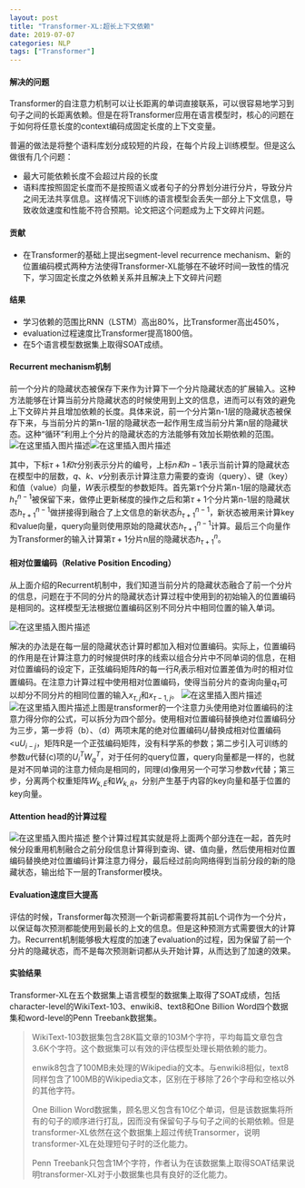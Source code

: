 ```yaml
---
layout: post
title: "Transformer-XL:超长上下文依赖"
date: 2019-07-07
categories: NLP
tags: ["Transformer"]
---
```


#### 解决的问题

Transformer的自注意力机制可以让长距离的单词直接联系，可以很容易地学习到句子之间的长距离依赖。但是在将Transformer应用在语言模型时，核心的问题在于如何将任意长度的context编码成固定长度的上下文变量。

普遍的做法是将整个语料库划分成较短的片段，在每个片段上训练模型。但是这么做很有几个问题：

- 最大可能依赖长度不会超过片段的长度
- 语料库按照固定长度而不是按照语义或者句子的分界划分进行分片，导致分片之间无法共享信息。这样情况下训练的语言模型会丢失一部分上下文信息，导致收敛速度和性能不符合预期。论文把这个问题成为上下文碎片问题。



#### 贡献

- 在Transformer的基础上提出segment-level recurrence mechanism、新的位置编码模式两种方法使得Transformer-XL能够在不破坏时间一致性的情况下，学习固定长度之外依赖关系并且解决上下文碎片问题

#### 结果

- 学习依赖的范围比RNN（LSTM）高出80%，比Transformer高出450%，
- evaluation过程速度比Transformer提高1800倍。
- 在5个语言模型数据集上取得SOAT成绩。



#### Recurrent mechanism机制

前一个分片的隐藏状态被保存下来作为计算下一个分片隐藏状态的扩展输入。这种方法能够在计算当前分片隐藏状态的时候使用到上文的信息，进而可以有效的避免上下文碎片并且增加依赖的长度。具体来说，前一个分片第n-1层的隐藏状态被保存下来，与当前分片的第n-1层的隐藏状态一起作用生成当前分片第n层的隐藏状态。这种“循环”利用上个分片的隐藏状态的方法能够有效加长期依赖的范围。
![在这里插入图片描述](https://img-blog.csdnimg.cn/20190707054812327.png?x-oss-process=image/watermark,type_ZmFuZ3poZW5naGVpdGk,shadow_10,text_aHR0cHM6Ly9ibG9nLmNzZG4ubmV0L2phc29uemhvdWp4,size_16,color_FFFFFF,t_70)![在这里插入图片描述](https://img-blog.csdnimg.cn/20190707054823193.png)

其中，下标$\tau+1和\tau$分别表示分片的编号，上标$n和n-1$表示当前计算的隐藏状态在模型中的层数，$q、k、v$分别表示计算注意力需要的查询（query）、键（key）和值（value）向量，$W$表示模型的参数矩阵。首先第$\tau$个分片第n-1层的隐藏状态$h_{\tau}^{n-1}$被保留下来，做停止更新梯度的操作之后和第$\tau + 1$个分片第n-1层的隐藏状态$h_{\tau+1}^{n-1}$做拼接得到融合了上文信息的新状态$\tilde{h}_{\tau + 1}^{n-1}$，新状态被用来计算key和value向量，query向量则使用原始的隐藏状态$h_{\tau+1}^{n-1}$计算。最后三个向量作为Transformer的输入计算第$\tau+1$分片n层的隐藏状态$h_{\tau+1}^{n}$。

#### 相对位置编码（Relative Position Encoding）

从上面介绍的Recurrent机制中，我们知道当前分片的隐藏状态融合了前一个分片的信息，问题在于不同的分片的隐藏状态计算过程中使用到的初始输入的位置编码是相同的。这样模型无法根据位置编码区别不同分片中相同位置的输入单词。

![在这里插入图片描述](https://img-blog.csdnimg.cn/20190707055024375.png)

解决的办法是在每一层的隐藏状态计算时都加入相对位置编码。实际上，位置编码的作用是在计算注意力的时候提供时序的线索以组合分片中不同单词的信息，在相对位置编码的设定下，正弦编码矩阵$R$的每一行$R_i$表示相对位置差值为$i$时的相对位置编码。在注意力计算过程中使用相对位置编码，使得当前分片的查询向量$q_{\tau}$可以却分不同分片的相同位置的输入$x_{\tau,j}$和$x_{\tau -1, j}$。
![在这里插入图片描述](https://img-blog.csdnimg.cn/2019070705491382.png)![在这里插入图片描述](https://img-blog.csdnimg.cn/20190707054920618.png)上图是transformer的一个注意力头使用绝对位置编码的注意力得分你的公式，可以拆分为四个部分。使用相对位置编码替换绝对位置编码分为三步，第一步将（b）、（d）两项末尾的绝对位置编码$U_j$替换成相对位置编码<u$U_{i-j}$，矩阵R是一个正弦编码矩阵，没有科学系的参数；第二步引入可训练的参数$u$代替(c)项的$U_i^TW_q^T$，对于任何的query位置，query向量都是一样的，也就是对不同单词的注意力倾向是相同的，同理(d)像用另一个可学习参数$v$代替；第三步，分离两个权重矩阵$W_{k,E}$和$W_{k,R}$，分别产生基于内容的key向量和基于位置的key向量。

#### Attention head的计算过程
![在这里插入图片描述](https://img-blog.csdnimg.cn/20190707054935844.png?x-oss-process=image/watermark,type_ZmFuZ3poZW5naGVpdGk,shadow_10,text_aHR0cHM6Ly9ibG9nLmNzZG4ubmV0L2phc29uemhvdWp4,size_16,color_FFFFFF,t_70)
整个计算过程其实就是将上面两个部分连在一起，首先时候分段重用机制融合之前分段信息计算得到查询、键、值向量，然后使用相对位置编码替换绝对位置编码计算注意力得分，最后经过前向网络得到当前分段的新的隐藏状态，输出给下一层的Transformer模块。

#### Evaluation速度巨大提高

评估的时候，Transformer每次预测一个新词都需要将其前L个词作为一个分片，以保证每次预测都能使用到最长的上文的信息。但是这种预测方式需要很大的计算力。Recurrent机制能够极大程度的加速了evaluation的过程，因为保留了前一个分片的隐藏状态，而不是每次预测新词都从头开始计算，从而达到了加速的效果。



#### 实验结果

Transformer-XL在五个数据集上语言模型的数据集上取得了SOAT成绩，包括character-level的WikiText-103、enwiki8、text8和One Billion Word四个数据集和word-level的Penn Treebank数据集。

> WikiText-103数据集包含28K篇文章的103M个字符，平均每篇文章包含3.6K个字符。这个数据集可以有效的评估模型处理长期依赖的能力。
>
> enwik8包含了100MB未处理的Wikipedia的文本。与enwiki8相似，text8同样包含了100MB的Wikipedia文本，区别在于移除了26个字母和空格以外的其他字符。
>
> One Billion Word数据集，顾名思义包含有10亿个单词，但是该数据集将所有的句子的顺序进行打乱，因而没有保留句子与句子之间的长期依赖。但是transformer-XL依然在这个数据集上超过传统Transormer，说明transformer-XL在处理短句子时的泛化能力。
>
> Penn Treebank只包含1M个字符，作者认为在该数据集上取得SOAT结果说明transformer-XL对于小数据集也具有良好的泛化能力。
